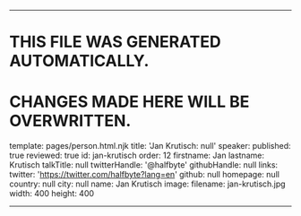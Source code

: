 ----

# THIS FILE WAS GENERATED AUTOMATICALLY.
# CHANGES MADE HERE WILL BE OVERWRITTEN.

template: pages/person.html.njk
title: 'Jan Krutisch: null'
speaker:
  published: true
  reviewed: true
  id: jan-krutisch
  order: 12
  firstname: Jan
  lastname: Krutisch
  talkTitle: null
  twitterHandle: '@halfbyte'
  githubHandle: null
  links:
    twitter: 'https://twitter.com/halfbyte?lang=en'
    github: null
    homepage: null
  country: null
  city: null
  name: Jan Krutisch
  image:
    filename: jan-krutisch.jpg
    width: 400
    height: 400

----

 